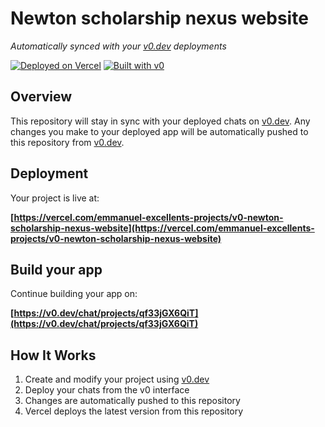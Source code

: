 # Newton scholarship nexus website

*Automatically synced with your [v0.dev](https://v0.dev) deployments*

[![Deployed on Vercel](https://img.shields.io/badge/Deployed%20on-Vercel-black?style=for-the-badge&logo=vercel)](https://vercel.com/emmanuel-excellents-projects/v0-newton-scholarship-nexus-website)
[![Built with v0](https://img.shields.io/badge/Built%20with-v0.dev-black?style=for-the-badge)](https://v0.dev/chat/projects/qf33jGX6QiT)

## Overview

This repository will stay in sync with your deployed chats on [v0.dev](https://v0.dev).
Any changes you make to your deployed app will be automatically pushed to this repository from [v0.dev](https://v0.dev).

## Deployment

Your project is live at:

**[https://vercel.com/emmanuel-excellents-projects/v0-newton-scholarship-nexus-website](https://vercel.com/emmanuel-excellents-projects/v0-newton-scholarship-nexus-website)**

## Build your app

Continue building your app on:

**[https://v0.dev/chat/projects/qf33jGX6QiT](https://v0.dev/chat/projects/qf33jGX6QiT)**

## How It Works

1. Create and modify your project using [v0.dev](https://v0.dev)
2. Deploy your chats from the v0 interface
3. Changes are automatically pushed to this repository
4. Vercel deploys the latest version from this repository